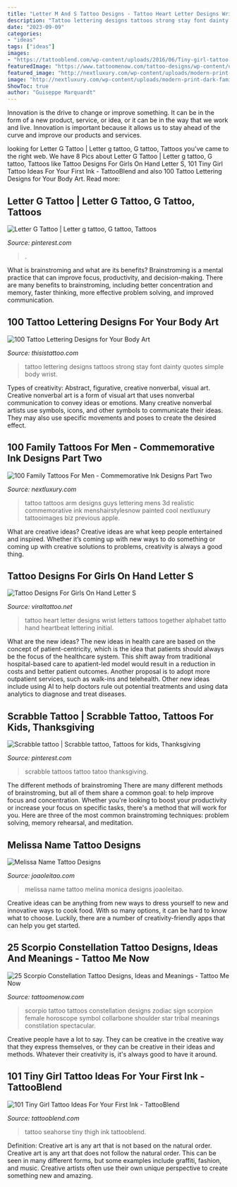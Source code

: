 ```yaml
---
title: "Letter M And S Tattoo Designs - Tattoo Heart Letter Designs Wrist Letters Tattoos Together Alphabet Tatto Hand Heartbeat Lettering Initial"
description: "Tattoo lettering designs tattoos strong stay font dainty quotes simple body wrist"
date: "2023-09-09"
categories:
- "ideas"
tags: ["ideas"]
images:
- "https://tattooblend.com/wp-content/uploads/2016/06/Tiny-girl-tattoo-design-51.jpg"
featuredImage: "https://www.tattoomenow.com/tattoo-designs/wp-content/uploads/2019/05/scorpio-constellation-tattoo-shoulder-02-300x300.jpg"
featured_image: "http://nextluxury.com/wp-content/uploads/modern-print-dark-family-first-tattoo-guys-arms.jpg"
image: "http://nextluxury.com/wp-content/uploads/modern-print-dark-family-first-tattoo-guys-arms.jpg"
ShowToc: true
author: "Guiseppe Marquardt"
---
```



Innovation is the drive to change or improve something. It can be in the form of a new product, service, or idea, or it can be in the way that we work and live. Innovation is important because it allows us to stay ahead of the curve and improve our products and services.

	

		
looking for Letter G Tattoo | Letter g tattoo, G tattoo, Tattoos you've came to the right web. We have 8 Pics about Letter G Tattoo | Letter g tattoo, G tattoo, Tattoos like Tattoo Designs For Girls On Hand Letter S, 101 Tiny Girl Tattoo Ideas For Your First Ink - TattooBlend and also 100 Tattoo Lettering Designs for Your Body Art. Read more:
		
    
## Letter G Tattoo | Letter G Tattoo, G Tattoo, Tattoos

<img loading=lazy src="https://i.pinimg.com/736x/47/f4/aa/47f4aa49f2b4f1808baa5fe2d4cc4cde.jpg" onerror="this.onerror=null;this.src='https://tse4.mm.bing.net/th?id=OIP.H3iP5Uou_-V-uibsB06RPwAAAA&amp;pid=15.1';" alt="Letter G Tattoo | Letter g tattoo, G tattoo, Tattoos">

_Source: pinterest.com_

>. 

	

What is brainstroming and what are its benefits?
Brainstroming is a mental practice that can improve focus, productivity, and decision-making. There are many benefits to brainstroming, including better concentration and memory, faster thinking, more effective problem solving, and improved communication.

    
## 100 Tattoo Lettering Designs For Your Body Art

<img loading=lazy src="http://www.thisistattoo.com/wp-content/uploads/2015/07/tattoo-lettering-designs-2.jpg" onerror="this.onerror=null;this.src='https://tse3.mm.bing.net/th?id=OIP.RphzLcuooJTQPr_ZejEEUQHaKk&amp;pid=15.1';" alt="100 Tattoo Lettering Designs for Your Body Art">

_Source: thisistattoo.com_

>tattoo lettering designs tattoos strong stay font dainty quotes simple body wrist. 

	

Types of creativity: Abstract, figurative, creative nonverbal, visual art.
Creative nonverbal art is a form of visual art that uses nonverbal communication to convey ideas or emotions. Many creative nonverbal artists use symbols, icons, and other symbols to communicate their ideas. They may also use specific movements and poses to create the desired effect.

    
## 100 Family Tattoos For Men - Commemorative Ink Designs Part Two

<img loading=lazy src="http://nextluxury.com/wp-content/uploads/modern-print-dark-family-first-tattoo-guys-arms.jpg" onerror="this.onerror=null;this.src='https://tse1.mm.bing.net/th?id=OIP.Clgo1_RFpMRomoHDUicZJwHaHa&amp;pid=15.1';" alt="100 Family Tattoos For Men - Commemorative Ink Designs Part Two">

_Source: nextluxury.com_

>tattoo tattoos arm designs guys lettering mens 3d realistic commemorative ink menshairstylesnow painted cool nextluxury tattooimages biz previous apple. 

	

What are creative ideas?
Creative ideas are what keep people entertained and inspired. Whether it’s coming up with new ways to do something or coming up with creative solutions to problems, creativity is always a good thing.

    
## Tattoo Designs For Girls On Hand Letter S

<img loading=lazy src="https://i.pinimg.com/originals/3e/d1/13/3ed113eec1441e3640ae006b56067baf.jpg" onerror="this.onerror=null;this.src='https://tse2.mm.bing.net/th?id=OIP.veS-ZnDLAMV4hzyJ7MK7DwHaJ4&amp;pid=15.1';" alt="Tattoo Designs For Girls On Hand Letter S">

_Source: viraltattoo.net_

>tattoo heart letter designs wrist letters tattoos together alphabet tatto hand heartbeat lettering initial. 

	

What are the new ideas?
The new ideas in health care are based on the concept of patient-centricity, which is the idea that patients should always be the focus of the healthcare system. This shift away from traditional hospital-based care to apatient-led model would result in a reduction in costs and better patient outcomes. Another proposal is to adopt more outpatient services, such as walk-ins and telehealth. Other new ideas include using AI to help doctors rule out potential treatments and using data analytics to diagnose and treat diseases.

    
## Scrabble Tattoo | Scrabble Tattoo, Tattoos For Kids, Thanksgiving

<img loading=lazy src="https://i.pinimg.com/736x/43/4e/c9/434ec97cf1073262d99263f4465ddd6e--baby-quotes-scrabble.jpg" onerror="this.onerror=null;this.src='https://tse2.mm.bing.net/th?id=OIP.m1YPkiJAUV1BYttW3xmrCgHaJ3&amp;pid=15.1';" alt="Scrabble tattoo | Scrabble tattoo, Tattoos for kids, Thanksgiving">

_Source: pinterest.com_

>scrabble tattoos tattoo tatoo thanksgiving. 

	

The different methods of brainstroming
There are many different methods of brainstroming, but all of them share a common goal: to help improve focus and concentration. Whether you're looking to boost your productivity or increase your focus on specific tasks, there's a method that will work for you. Here are three of the most common brainstroming techniques: problem solving, memory rehearsal, and meditation.

    
## Melissa Name Tattoo Designs

<img loading=lazy src="https://www.joaoleitao.com/tattoo-name/files/female-names4/tattoo-design-name-melissa-22.png" onerror="this.onerror=null;this.src='https://tse1.mm.bing.net/th?id=OIP.crJy5cFl4s-4eY2WmXhadAHaEO&amp;pid=15.1';" alt="Melissa Name Tattoo Designs">

_Source: joaoleitao.com_

>melissa name tattoo melina monica designs joaoleitao. 

	

Creative ideas can be anything from new ways to dress yourself to new and innovative ways to cook food. With so many options, it can be hard to know what to choose. Luckily, there are a number of creativity-friendly apps that can help you get started.

    
## 25 Scorpio Constellation Tattoo Designs, Ideas And Meanings - Tattoo Me Now

<img loading=lazy src="https://www.tattoomenow.com/tattoo-designs/wp-content/uploads/2019/05/scorpio-constellation-tattoo-shoulder-02-300x300.jpg" onerror="this.onerror=null;this.src='https://tse2.mm.bing.net/th?id=OIP.h4rUs5Mv0yFPlSsh667ZWQAAAA&amp;pid=15.1';" alt="25 Scorpio Constellation Tattoo Designs, Ideas and Meanings - Tattoo Me Now">

_Source: tattoomenow.com_

>scorpio tattoo tattoos constellation designs zodiac sign scorpion female horoscope symbol collarbone shoulder star tribal meanings constilation spectacular. 

	

Creative people have a lot to say. They can be creative in the creative way that they express themselves, or they can be creative in their ideas and methods. Whatever their creativity is, it's always good to have it around.

    
## 101 Tiny Girl Tattoo Ideas For Your First Ink - TattooBlend

<img loading=lazy src="https://tattooblend.com/wp-content/uploads/2016/06/Tiny-girl-tattoo-design-51.jpg" onerror="this.onerror=null;this.src='https://tse3.mm.bing.net/th?id=OIP.RrsopOPmRQlrSr7mcKAzlgHaJa&amp;pid=15.1';" alt="101 Tiny Girl Tattoo Ideas For Your First Ink - TattooBlend">

_Source: tattooblend.com_

>tattoo seahorse tiny thigh ink tattooblend. 

	

Definition: Creative art is any art that is not based on the natural order.
Creative art is any art that does not follow the natural order. This can be seen in many different forms, but some examples include graffiti, fashion, and music. Creative artists often use their own unique perspective to create something new and amazing.

